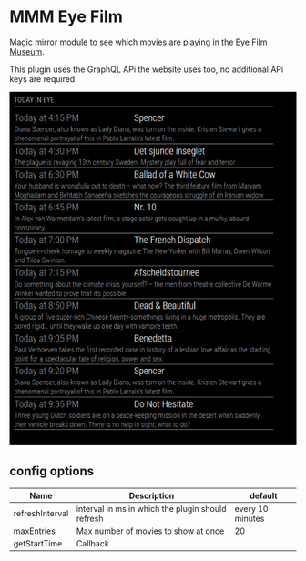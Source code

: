 # MMM Eye Film

Magic mirror module to see which movies are playing in the [Eye Film Museum](https://www.eyefilm.nl/).

This plugin uses the GraphQL APi the website uses too, no additional APi keys are required.

![Picture of the plugin showing todays movies](img/eye-film.png)

## config options

| Name            | Description                                       | default          |
| --------------- | ------------------------------------------------- | ---------------- |
| refreshInterval | interval in ms in which the plugin should refresh | every 10 minutes |
| maxEntries      | Max number of movies to show at once              | 20               |
| getStartTime    | Callback                                          |
